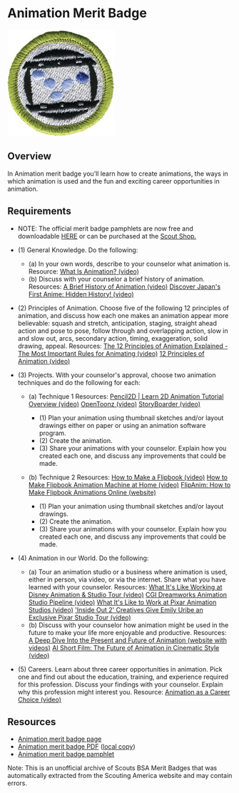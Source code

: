 

# Animation Merit Badge

![Animation Merit Badge](images/animation-merit-badge.jpg)

## Overview



In Animation merit badge you’ll learn how to create animations, the ways in which animation is used and the fun and exciting career opportunities in animation.

## Requirements

* NOTE:  The official merit badge pamphlets are now free and downloadable  [HERE](https://filestore.scouting.org/filestore/Merit_Badge_ReqandRes/Pamphlets/Animation.pdf) or can be purchased at the [Scout Shop.](https://www.scoutshop.org/)
* (1) General Knowledge. Do the following:
    * (a) In your own words, describe to your counselor what animation is. Resource: [What Is Animation? (video)](https://youtu.be/frP_5YQ0GfY?si=W1Bd6rnb4ksWo5p7)
    * (b) Discuss with your counselor a brief history of animation. Resources: [A Brief History of Animation (video)](https://youtu.be/5Y6eInX7H-s?si=elo9NM-TCqmqnQpb) [Discover Japan's First Anime: Hidden History! (video)](https://youtu.be/mQlAHrQ2-h8?si=9YNDKARTlRJ5omrg)


* (2) Principles of Animation. Choose five of the following 12 principles of animation, and discuss how each one makes an animation appear more believable: squash and stretch, anticipation, staging, straight ahead action and pose to pose, follow through and overlapping action, slow in and slow out, arcs, secondary action, timing, exaggeration, solid drawing, appeal. Resources:  [The 12 Principles of Animation Explained - The Most Important Rules for Animating (video)](https://youtu.be/tYc1yUt0IeA?si=6KmGm0SXDmXXOzeO)  [12 Principles of Animation (video)](https://youtu.be/uDqjIdI4bF4?si=Hw0CusAukKKkJ1oI)
* (3) Projects. With your counselor's approval, choose two animation techniques and do the following for each:
    * (a) Technique 1 Resources: [Pencil2D | Learn 2D Animation Tutorial Overview (video)](https://youtu.be/QPqap-onmv8?si=R7BiYvl5Ku2fcf6I) [OpenToonz (video)](https://youtu.be/r9XieJu5s8Y?si=zsPzqgpeuMP5Yz5U) [StoryBoarder (video)](https://youtu.be/gPurQv4rC1E?si=VvVgSOBGPVPSOZTF)
        * (1) Plan your animation using thumbnail sketches and/or layout drawings either on paper or using an animation software program.
        * (2) Create the animation.
        * (3) Share your animations with your counselor. Explain how you created each one, and discuss any improvements that could be made.


    * (b) Technique 2 Resources: [How to Make a Flipbook (video)](https://youtu.be/Un-BdBSOGKY?si=VYoP1vpGjMei_OY-) [How to Make Flipbook Animation Machine at Home (video)](https://youtu.be/4WLU50bsNOY?si=CmQ60SH6rck6eDQj) [FlipAnim: How to Make Flipbook Animations Online (website)](https://flipanim.com/)
        * (1) Plan your animation using thumbnail sketches and/or layout drawings.
        * (2) Create the animation.
        * (3) Share your animations with your counselor. Explain how you created each one, and discuss any improvements that could be made.




* (4) Animation in our World. Do the following:
    * (a) Tour an animation studio or a business where animation is used, either in person, via video, or via the internet. Share what you have learned with your counselor. Resources: [What It's Like Working at Disney Animation & Studio Tour (video)](https://youtu.be/1KUAO2hfdBE?si=x4yxTOYqlnh4KVS_) [CGI Dreamworks Animation Studio Pipeline (video)](https://youtu.be/ru0tQRJ4qKs?si=_s5HH3nCS7hflRoB) [What It's Like to Work at Pixar Animation Studios (video)](https://youtu.be/C3IdS20YzHg?si=EBYH71frOfara-ns) ['Inside Out 2' Creatives Give Emily Uribe an Exclusive Pixar Studio Tour (video)](https://youtu.be/3NaZsIdXtC4?si=B3HEHhLVRuIMgMrs)
    * (b) Discuss with your counselor how animation might be used in the future to make your life more enjoyable and productive. Resources: [A Deep Dive Into the Present and Future of Animation (website with videos)](https://motioncue.com/present-and-future-of-animation/) [AI Short Film: The Future of Animation in Cinematic Style (video)](https://youtu.be/apFxEcMJ5Mg?si=L8oObx0T_SnQCQqO)


* (5) Careers. Learn about three career opportunities in animation. Pick one and find out about the education, training, and experience required for this profession. Discuss your findings with your counselor. Explain why this profession might interest you. Resource:  [Animation as a Career Choice (video)](https://youtu.be/t8zUTh1wYM4?si=-IUsEDT5mck_ttAd)


## Resources

- [Animation merit badge page](https://www.scouting.org/merit-badges/animation/)
- [Animation merit badge PDF](https://filestore.scouting.org/filestore/Merit_Badge_ReqandRes/Pamphlets/Animation.pdf) ([local copy](files/animation-merit-badge.pdf))
- [Animation merit badge pamphlet](https://www.scoutshop.org/animation-merit-badge-pamphlet-656895.html)

Note: This is an unofficial archive of Scouts BSA Merit Badges that was automatically extracted from the Scouting America website and may contain errors.